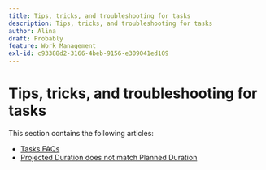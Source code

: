 ```yaml
---
title: Tips, tricks, and troubleshooting for tasks
description: Tips, tricks, and troubleshooting for tasks
author: Alina
draft: Probably
feature: Work Management
exl-id: c93388d2-3166-4beb-9156-e309041ed109
---
```

# Tips, tricks, and troubleshooting for tasks

This section contains the following articles:

* [Tasks FAQs](../../../manage-work/tasks/tips-tricks-and-troubleshooting/tasks-faqs.md) 
* [Projected Duration does not match Planned Duration](../../../manage-work/tasks/tips-tricks-and-troubleshooting/projected-and-planned-durations-dont-match.md)
